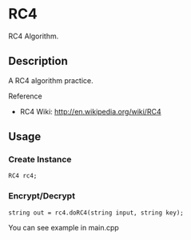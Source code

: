 # RC4
RC4 Algorithm.

## Description

A RC4 algorithm practice.

Reference
- RC4 Wiki: http://en.wikipedia.org/wiki/RC4

## Usage

### Create Instance

    RC4 rc4;
  
### Encrypt/Decrypt

    string out = rc4.doRC4(string input, string key);
    
You can see example in main.cpp
